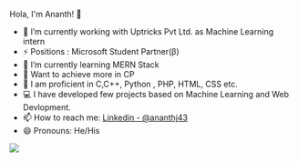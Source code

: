    Hola, I'm Ananth! 👋


- 🔭 I’m currently working with Uptricks Pvt Ltd. as Machine Learning intern
- ⚡ Positions : Microsoft Student Partner(β)
- 🌱 I’m currently learning MERN Stack
- 💬 Want to achieve more in CP
- 👯 I am proficient in C,C++, Python , PHP, HTML, CSS etc.
- 💻 I have developed few projects based on Machine Learning and Web Devlopment.
- 📫 How to reach me: [Linkedin - @ananthj43](https://www.linkedin.com/in/ananthj43) 
- 😄 Pronouns: He/His
<img src="https://github-readme-stats.vercel.app/api?username=Ananth9911&&show_icons=true&title_color=ffffff&icon_color=bb2acf&text_color=daf7dc&bg_color=151515">
